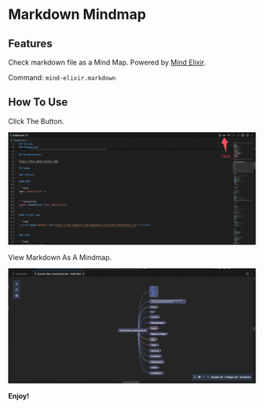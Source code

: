 # Markdown Mindmap

## Features

Check markdown file as a Mind Map. Powered by [Mind Elixir](https://github.com/SSShooter/mind-elixir-core).

Command: `mind-elixir.markdown`

## How To Use

Click The Button.

![Click The Button](./images/how-to-use-1.png)

View Markdown As A Mindmap.

![View Markdown As A Mindmap](./images/how-to-use-2.png)

**Enjoy!**
